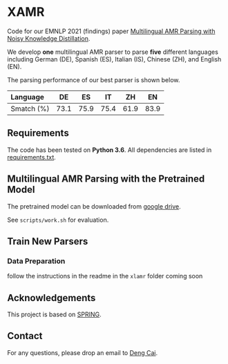 # XAMR
Code for our EMNLP 2021 (findings) paper [Multilingual AMR Parsing with Noisy Knowledge Distillation](https://arxiv.org/pdf/2109.15196.pdf).

We develop **one** multilingual AMR parser to parse **five** different languages including German (DE), Spanish (ES), Italian (IS), Chinese (ZH), and English (EN).

The parsing performance of our best parser is shown below.

| Language   | DE   | ES   | IT   | ZH   | EN   |
| :--------- | ---- | ---- | ---- | ---- | ---- |
| Smatch (%) | 73.1 | 75.9 | 75.4 | 61.9 | 83.9 |

## Requirements

The code has been tested on **Python 3.6**. All dependencies are listed in [requirements.txt](requirements.txt).

## Multilingual AMR Parsing with the Pretrained Model

The pretrained model can be downloaded from [google drive]().

See `scripts/work.sh` for evaluation.

## Train New Parsers

### Data Preparation
follow the instructions in the readme in the `xlamr` folder
coming soon

## Acknowledgements

This project is based on [SPRING](https://github.com/SapienzaNLP/spring).

## Contact

For any questions, please drop an email to [Deng Cai](https://jcyk.github.io/).
